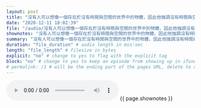 ```yaml
---
layout: post
title: "沒有人可以想像一個存在於沒有時間與空間的世界中的物體，因此他強調沒有時間與空間，經驗就是不可能的，這兩者先於一切經驗。" # quotes allow forbidden characters like the colon
date: "2020-12-11 18:02:39"
file: "/audio/沒有人可以想像一個存在於沒有時間與空間的世界中的物體，因此他強調沒有時間與空間，經驗就是不可能的，這兩者先於一切經驗。.mp3"
shownotes: "沒有人可以想像一個存在於沒有時間與空間的世界中的物體，因此他強調沒有時間與空間，經驗就是不可能的，這兩者先於一切經驗。"
summary: "沒有人可以想像一個存在於沒有時間與空間的世界中的物體，因此他強調沒有時間與空間，經驗就是不可能的，這兩者先於一切經驗。"
duration: "file_duration" # audio length in min:sec
length: "file_length" # filesize in bytes
explicit: "no" # change to yes to flag with the explicit tag
block: "no" # change to yes to keep an episode from showing up in iTunes
# permalink: /1 # will be the ending part of the pages URL, delete to default to the title
---
```


<audio controls>
<source src="{{site.url}}{{site.baseurl}}{{ page.file }}" type="audio/x-mp3">
Your browser does not support the audio element.
</audio>
{{ page.shownotes }}
